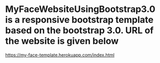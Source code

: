 # MyFaceWebsiteUsingBootstrap3.0 is a responsive bootstrap template based on the bootstrap 3.0. URL of the website is given below

https://my-face-template.herokuapp.com/index.html
